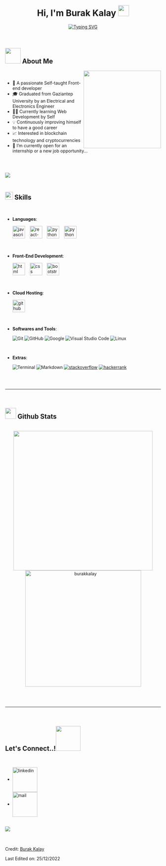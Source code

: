 
<h1 align="center"><b>Hi, I'm Burak Kalay </b><img src="https://media.giphy.com/media/hvRJCLFzcasrR4ia7z/giphy.gif" width="35"></h1>

<p align="center">
<a href="https://git.io/typing-svg"><img src="https://readme-typing-svg.demolab.com?font=Fira+Code&size=28&duration=4000&pause=1800&color=04F722&center=true&vCenter=true&width=550&height=80&lines=Self-Taught+Front-End+Developer;+%F0%9F%92%BB++A+Software+Lover++%F0%9F%92%99+;Always+Learning+New+Things..." alt="Typing SVG" /></a>
</p>


<br>



	
## <picture><img src = "https://user-images.githubusercontent.com/97529559/209472948-1c974e45-4a23-4aeb-a73e-cf33d6e68e59.gif" width = 50px></picture> **About Me**

<picture> <img align="right" src="https://user-images.githubusercontent.com/74038190/229223263-cf2e4b07-2615-4f87-9c38-e37600f8381a.gif" width = 250px></picture>

<br>

- 🚀 A passionate Self-taught Front-end developer
- 🎓 Graduated from Gaziantep University by an Electrical and Electronics Engineer
- 👨‍💻 Currently learning Web Development by Self
- 💡 Continuously improving himself to have a good career
- 📈 Interested in blockchain technology and cryptocurrencies
- 🔎 I’m currently open for an internship or a new job opportunity...

<br><br>

<img src="https://user-images.githubusercontent.com/73097560/115834477-dbab4500-a447-11eb-908a-139a6edaec5c.gif"><br><br>

## <img src="https://media2.giphy.com/media/QssGEmpkyEOhBCb7e1/giphy.gif?cid=ecf05e47a0n3gi1bfqntqmob8g9aid1oyj2wr3ds3mg700bl&rid=giphy.gif" width ="25"><b> Skills</b>
<br>

<p align="center">

- **Languages**:
    
    <a margin="10" href="https://www.javascript.com/" target="_blank"><img margin="10px" height="40" src="https://user-images.githubusercontent.com/97529559/225982795-8ba65ae4-9876-42f9-9d50-38296e3fb10d.svg" alt="javascript"></a>&nbsp; &nbsp;
    <a margin="10" href="https://reactnative.dev/" target="_blank"><img margin="10px" height="40" src="https://upload.wikimedia.org/wikipedia/commons/a/a7/React-icon.svg" alt="react-native"></a>&nbsp; &nbsp;
    <a margin="10" href="https://nodejs.org/en/" target="_blank"><img margin="10px" height="40" src="https://upload.wikimedia.org/wikipedia/commons/d/d9/Node.js_logo.svg" alt="python"></a>&nbsp; &nbsp;
    <a margin="10" href="https://www.python.org/" target="_blank"><img margin="10px" height="40" src="https://upload.wikimedia.org/wikipedia/commons/0/0a/Python.svg" alt="python"></a>&nbsp; &nbsp;
    

<br>   
    
- **Front-End Development**:

   <a margin="10" href="https://developer.mozilla.org/en-US/docs/Web/HTML" target="_blank"><img margin="10px" height="40" src="https://user-images.githubusercontent.com/97529559/225983117-00721d2e-cd5e-47b2-9f36-4237e8d5f848.svg" alt="html"></a>&nbsp; &nbsp;
   <a margin="10" href="https://developer.mozilla.org/en-US/docs/Web/CSS" target="_blank"><img margin="10px" height="40" src="https://user-images.githubusercontent.com/97529559/225983296-a407be4d-9a36-42fb-a7dd-3ecebcbd21cf.svg" alt="css"></a>&nbsp; &nbsp;
   <a margin="10" href="https://getbootstrap.com" target="_blank"><img margin="10px" height="40" src="https://user-images.githubusercontent.com/97529559/225983501-c25dda72-2a1d-4bb4-a316-ceb9661de0e8.svg" alt="bootstrap"></a>&nbsp; &nbsp;

<br>

- **Cloud Hosting**:

    <a margin="10" href="https://github.com/burakkalay?tab=repositories" target="_blank"><img margin="10px" height="40" src="https://i.hizliresim.com/4l2o4w1.png" alt="github"></a>
    
<br>

- **Softwares and Tools**:

    ![Git](https://img.shields.io/badge/git-%23F05033.svg?style=for-the-badge&logo=git&logoColor=white)
    ![GitHub](https://img.shields.io/badge/github-%23121011.svg?style=for-the-badge&logo=github&logoColor=white)
    ![Google](https://img.shields.io/badge/google-%234285F4.svg?style=for-the-badge&logo=google&logoColor=white)
    ![Visual Studio Code](https://img.shields.io/badge/Visual%20Studio%20Code-0078d7.svg?style=for-the-badge&logo=visual-studio-code&logoColor=white)
    ![Linux](https://img.shields.io/badge/Linux-FCC624?style=for-the-badge&logo=linux&logoColor=black) 

<br>

- **Extras**:

    ![Terminal](https://img.shields.io/badge/Terminal-%23054020?style=for-the-badge&logo=gnu-bash&logoColor=white)
    ![Markdown](https://img.shields.io/badge/markdown-%23000000.svg?style=for-the-badge&logo=markdown&logoColor=white)
	<a href="https://stackoverflow.com/users/20277274/brkkly" target="_blank"><img src="https://img.shields.io/badge/-Stackoverflow-FE7A16?style=for-the-badge&logo=stack-overflow&logoColor=white" alt="stackoverflow"></a>
	<a href="https://www.hackerrank.com/burak9_kalay" target="_blank"><img src="https://img.shields.io/badge/-Hackerrank-2EC866?style=for-the-badge&logo=HackerRank&logoColor=white" alt="hackerrank"></a>
    
</p>

<br>
<br>

-----

<br>


## <img src="https://media.giphy.com/media/iY8CRBdQXODJSCERIr/giphy.gif" width="35"><b> Github Stats </b>
<br>

<div align="center">

<a href="https://github.com/burakkalay" style="text-decoration: none">
  <img src="https://github-readme-stats-git-master-burakkalay.vercel.app/api?username=burakkalay&show_icons=true&line_height=20&title_color=7A7ADB&icon_color=2234AE&text_color=D3D3D3&bg_color=0,000000,130F40" width="450"/>
  <img src="https://github-readme-stats-git-master-burakkalay.vercel.app/api/top-langs?username=burakkalay&show_icons=true&locale=en&layout=compact&line_height=20&title_color=7A7ADB&icon_color=2234AE&text_color=D3D3D3&bg_color=0,000000,130F40" width="375" alt="burakkalay"/>
</a>
	
</div>

<br>
<br>
<br>

-----

<br>

## <b> Let's Connect..!</b><img src="https://user-images.githubusercontent.com/97529559/209476573-d08acb34-4f3e-49cd-9dc8-2d4f681bc3b5.gif" width ="80">
<br>
<div align='left'>

<ul>

<li>
<a href="https://linkedin.com/in/burakkalay" target="_blank">
<img align="center" margin="5px" height="80" src="https://i.hizliresim.com/k7zsar9.png" alt=linkedin />
</a>
</li>

<li>
<a href="mailto:burak9.kalay@gmail.com" target="_blank">
<img align="center" margin="5px" height="80" src="https://i.hizliresim.com/1m4dymv.png" alt=mail  />
</a>
</li>
	
</ul>
</div>

<br>
<img src="https://user-images.githubusercontent.com/73097560/115834477-dbab4500-a447-11eb-908a-139a6edaec5c.gif">
<br>
<br>
<br>

Credit: [Burak Kalay](https://github.com/burakkalay)

Last Edited on: 25/12/2022
